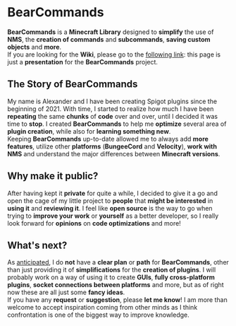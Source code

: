 # BearCommands
**BearCommands** is a **Minecraft Library** designed to **simplify** the use of **NMS**, the **creation of commands** and **subcommands**, **saving custom objects** and **more**.
<br>
If you are looking for the **Wiki**, please go to the [following link](https://github.com/Fulminazzo/BearCommands/wiki): this page is just a **presentation** for the **BearCommands** project.
<br>
## The Story of BearCommands
My name is Alexander and I have been creating Spigot plugins since the beginning of 2021.
With time, I started to realize how much I have been **repeating** the same **chunks** of **code** over and over, until I decided it was time to **stop**.
I created **BearCommands** to help me **optimize** several area of **plugin creation**, while also for **learning something new**.
<br>
Keeping **BearCommands** up-to-date allowed me to always add **more features**, utilize other **platforms** (**BungeeCord** and **Velocity**), **work with NMS** and understand the major differences between **Minecraft versions**.
<br>
## Why make it public?
After having kept it **private** for quite a while, I decided to give it a go and open the cage of my little project to **people** that **might be interested** in **using it** and **reviewing it**.
I feel like **open source** is the way to go when trying to **improve your work** or **yourself** as a better developer, so I really look forward for **opinions** on **code optimizations** and more!

## What's next?
As [anticipated](#the-story-of-bearcommands), I do **not** have a **clear plan** or **path** for **BearCommands**, other than just providing it of **simplifications** for the **creation of plugins**.
I will probably work on a way of using it to create **GUIs**, **fully cross-platform plugins**, **socket connections between platforms** and more, but as of right now these are all just some **fancy ideas**.
<br>
If you have any **request** or **suggestion**, please **let me know**!
I am more than welcome to accept inspiration coming from other minds as I think confrontation is one of the biggest way to improve knowledge.